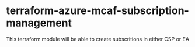 # terraform-azure-mcaf-subscription-management
This terraform module will be able to create subscritions in either CSP or EA
